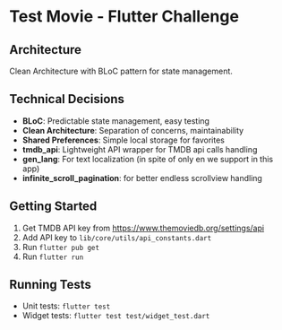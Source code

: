 # Test Movie - Flutter Challenge

## Architecture
Clean Architecture with BLoC pattern for state management.

## Technical Decisions
- **BLoC**: Predictable state management, easy testing
- **Clean Architecture**: Separation of concerns, maintainability
- **Shared Preferences**: Simple local storage for favorites
- **tmdb_api**: Lightweight API wrapper for TMDB api calls handling
- **gen_lang**: For text localization (in spite of only en we support in this app)
- **infinite_scroll_pagination**: for better endless scrollview handling

## Getting Started
1. Get TMDB API key from https://www.themoviedb.org/settings/api
2. Add API key to `lib/core/utils/api_constants.dart`
3. Run `flutter pub get`
4. Run `flutter run`

## Running Tests
- Unit tests: `flutter test`
- Widget tests: `flutter test test/widget_test.dart`